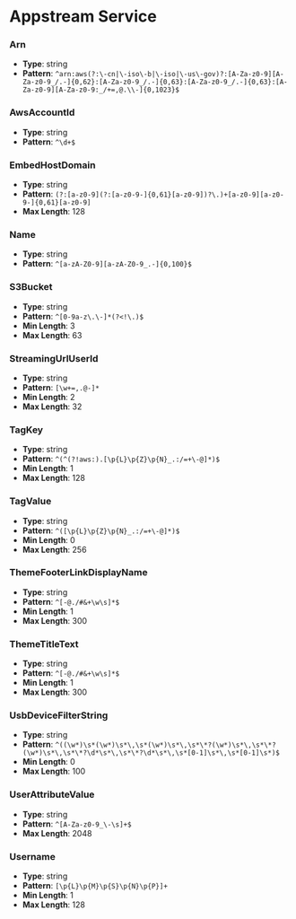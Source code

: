 # Appstream Service

### Arn
- **Type**: string
- **Pattern**: `^arn:aws(?:\-cn|\-iso\-b|\-iso|\-us\-gov)?:[A-Za-z0-9][A-Za-z0-9_/.-]{0,62}:[A-Za-z0-9_/.-]{0,63}:[A-Za-z0-9_/.-]{0,63}:[A-Za-z0-9][A-Za-z0-9:_/+=,@.\\-]{0,1023}$`

### AwsAccountId
- **Type**: string
- **Pattern**: `^\d+$`

### EmbedHostDomain
- **Type**: string
- **Pattern**: `(?:[a-z0-9](?:[a-z0-9-]{0,61}[a-z0-9])?\.)+[a-z0-9][a-z0-9-]{0,61}[a-z0-9]`
- **Max Length**: 128

### Name
- **Type**: string
- **Pattern**: `^[a-zA-Z0-9][a-zA-Z0-9_.-]{0,100}$`

### S3Bucket
- **Type**: string
- **Pattern**: `^[0-9a-z\.\-]*(?<!\.)$`
- **Min Length**: 3
- **Max Length**: 63

### StreamingUrlUserId
- **Type**: string
- **Pattern**: `[\w+=,.@-]*`
- **Min Length**: 2
- **Max Length**: 32

### TagKey
- **Type**: string
- **Pattern**: `^(^(?!aws:).[\p{L}\p{Z}\p{N}_.:/=+\-@]*)$`
- **Min Length**: 1
- **Max Length**: 128

### TagValue
- **Type**: string
- **Pattern**: `^([\p{L}\p{Z}\p{N}_.:/=+\-@]*)$`
- **Min Length**: 0
- **Max Length**: 256

### ThemeFooterLinkDisplayName
- **Type**: string
- **Pattern**: `^[-@./#&+\w\s]*$`
- **Min Length**: 1
- **Max Length**: 300

### ThemeTitleText
- **Type**: string
- **Pattern**: `^[-@./#&+\w\s]*$`
- **Min Length**: 1
- **Max Length**: 300

### UsbDeviceFilterString
- **Type**: string
- **Pattern**: `^((\w*)\s*(\w*)\s*\,\s*(\w*)\s*\,\s*\*?(\w*)\s*\,\s*\*?(\w*)\s*\,\s*\*?\d*\s*\,\s*\*?\d*\s*\,\s*[0-1]\s*\,\s*[0-1]\s*)$`
- **Min Length**: 0
- **Max Length**: 100

### UserAttributeValue
- **Type**: string
- **Pattern**: `^[A-Za-z0-9_\-\s]+$`
- **Max Length**: 2048

### Username
- **Type**: string
- **Pattern**: `[\p{L}\p{M}\p{S}\p{N}\p{P}]+`
- **Min Length**: 1
- **Max Length**: 128

